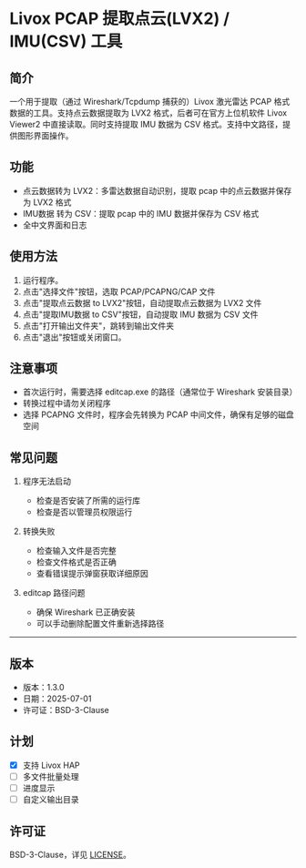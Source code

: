 # Livox PCAP 提取点云(LVX2) / IMU(CSV) 工具

## 简介
一个用于提取（通过 Wireshark/Tcpdump 捕获的）Livox 激光雷达 PCAP 格式数据的工具。支持点云数据提取为 LVX2 格式，后者可在官方上位机软件 Livox Viewer2 中直接读取。同时支持提取 IMU 数据为 CSV 格式。支持中文路径，提供图形界面操作。

## 功能
- 点云数据转为 LVX2：多雷达数据自动识别，提取 pcap 中的点云数据并保存为 LVX2 格式
- IMU数据 转为 CSV：提取 pcap 中的 IMU 数据并保存为 CSV 格式
- 全中文界面和日志

## 使用方法
1. 运行程序。
2. 点击"选择文件"按钮，选取 PCAP/PCAPNG/CAP 文件
3. 点击"提取点云数据 to LVX2"按钮，自动提取点云数据为 LVX2 文件
4. 点击"提取IMU数据 to CSV"按钮，自动提取 IMU 数据为 CSV 文件
5. 点击"打开输出文件夹"，跳转到输出文件夹
6. 点击"退出"按钮或关闭窗口。

## 注意事项
- 首次运行时，需要选择 editcap.exe 的路径（通常位于 Wireshark 安装目录）
- 转换过程中请勿关闭程序
- 选择 PCAPNG 文件时，程序会先转换为 PCAP 中间文件，确保有足够的磁盘空间

## 常见问题

1. 程序无法启动
   - 检查是否安装了所需的运行库
   - 检查是否以管理员权限运行

2. 转换失败
   - 检查输入文件是否完整
   - 检查文件格式是否正确
   - 查看错误提示弹窗获取详细原因

3. editcap 路径问题
   - 确保 Wireshark 已正确安装
   - 可以手动删除配置文件重新选择路径

---

## 版本
- 版本：1.3.0
- 日期：2025-07-01
- 许可证：BSD-3-Clause

## 计划
- [x] 支持 Livox HAP
- [ ] 多文件批量处理
- [ ] 进度显示
- [ ] 自定义输出目录

## 许可证
BSD-3-Clause，详见 [LICENSE](LICENSE)。 
